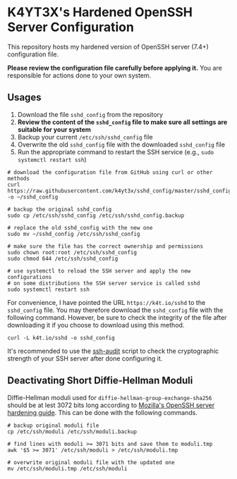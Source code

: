 # K4YT3X's Hardened OpenSSH Server Configuration

This repository hosts my hardened version of OpenSSH server (7.4+) configuration file.

**Please review the configuration file carefully before applying it.** You are responsible for actions done to your own system.

## Usages

1. Download the file `sshd_config` from the repository
1. **Review the content of the `sshd_config` file to make sure all settings are suitable for your system**
1. Backup your current `/etc/ssh/sshd_config` file
1. Overwrite the old `sshd_config` file with the downloaded `sshd_config` file
1. Run the appropriate command to restart the SSH service (e.g., `sudo systemctl restart ssh`)

```shell
# download the configuration file from GitHub using curl or other methods
curl https://raw.githubusercontent.com/k4yt3x/sshd_config/master/sshd_config -o ~/sshd_config

# backup the original sshd_config
sudo cp /etc/ssh/sshd_config /etc/ssh/sshd_config.backup

# replace the old sshd_config with the new one
sudo mv ~/sshd_config /etc/ssh/sshd_config

# make sure the file has the correct ownership and permissions
sudo chown root:root /etc/ssh/sshd_config
sudo chmod 644 /etc/ssh/sshd_config

# use systemctl to reload the SSH server and apply the new configurations
# on some distributions the SSH server service is called sshd
sudo systemctl restart ssh
```

For convenience, I have pointed the URL `https://k4t.io/sshd` to the `sshd_config` file. You may therefore download the `sshd_config` file with the following command. However, be sure to check the integrity of the file after downloading it if you choose to download using this method.

```shell
curl -L k4t.io/sshd -o sshd_config
```

It's recommended to use the [ssh-audit](https://github.com/jtesta/ssh-audit) script to check the cryptographic strength of your SSH server after done configuring it.

## Deactivating Short Diffie-Hellman Moduli

Diffie-Hellman moduli used for `diffie-hellman-group-exchange-sha256` should be at lest 3072 bits long according to [Mozilla's OpenSSH server hardening guide](https://infosec.mozilla.org/guidelines/openssh#modern-openssh-67). This can be done with the following commands.

```shell
# backup original moduli file
cp /etc/ssh/moduli /etc/ssh/moduli.backup

# find lines with moduli >= 3071 bits and save them to moduli.tmp
awk '$5 >= 3071' /etc/ssh/moduli > /etc/ssh/moduli.tmp

# overwrite original moduli file with the updated one
mv /etc/ssh/moduli.tmp /etc/ssh/moduli
```
